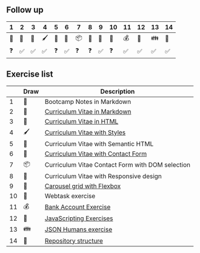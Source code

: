 ## Follow up

|1|2|3|4|5|6|7|8|9|10|11|12|13|14|
|---|---|---|---|---|---|---|---|---|---|---|---|---|---|
|📝|📕|📗|🖌|📘|📙|📦|🚀|🎠|💾|💰|💽|👪|🔧|
|❓|✅|✅|✅|❓|✅|❓|❓|✅|❓|✅|✅|✅|✅|


## Exercise list
|   |Draw|Description|
|---|---|---|
|1|📝|Bootcamp Notes in Markdown|
|2|📕|[Curriculum Vitae in Markdown](exercises/curriculumViate.md)|
|3|📗|[Curriculum Vitae in HTML](exercises/curriculumVitae.html)|
|4|🖌|[Curriculum Vitae with Styles](exercises/curriculumVitaeStyles.css)|
|5|📘|Curriculum Vitae with Semantic HTML|
|6|📙|[Curriculum Vitae with Contact Form](exercises/contactForm)|
|7|📦|Curriculum Vitae Contact Form with DOM selection|
|8|🚀|Curriculum Vitae with Responsive design|
|9|🎠|[Carousel grid with Flexbox](exercises/carousell)|
|10|💾|Webtask exercise|
|11|💰|[Bank Account Exercise](exercises/bankAccount.js)|
|12|💽|[JavaScripting Exercises](exercises/javascripting)|
|13|👪|[JSON Humans exercise](exercises/jsonStructure.json)|
|14|🔧|[Repository structure](https://github.com/milkyway8/bootcamp-exercises)|